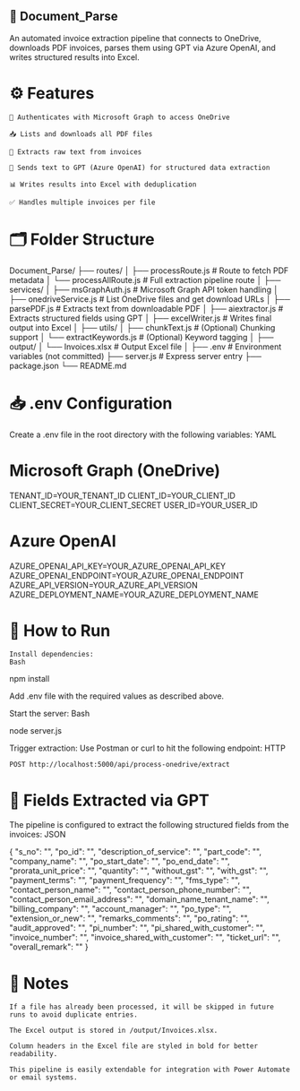## 📄 Document_Parse

An automated invoice extraction pipeline that connects to OneDrive, downloads PDF invoices, parses them using GPT via Azure OpenAI, and writes structured results into Excel.

# ⚙️ Features

    🔐 Authenticates with Microsoft Graph to access OneDrive

    📥 Lists and downloads all PDF files

    📄 Extracts raw text from invoices

    🤖 Sends text to GPT (Azure OpenAI) for structured data extraction

    📊 Writes results into Excel with deduplication

    ✅ Handles multiple invoices per file

# 🗂️ Folder Structure

Document_Parse/
├── routes/
│   ├── processRoute.js               # Route to fetch PDF metadata
│   └── processAllRoute.js           # Full extraction pipeline route
│
├── services/
│   ├── msGraphAuth.js               # Microsoft Graph API token handling
│   ├── onedriveService.js           # List OneDrive files and get download URLs
│   ├── parsePDF.js                  # Extracts text from downloadable PDF
│   ├── aiextractor.js               # Extracts structured fields using GPT
│   ├── excelWriter.js               # Writes final output into Excel
│
├── utils/
│   ├── chunkText.js                 # (Optional) Chunking support
│   └── extractKeywords.js           # (Optional) Keyword tagging
│
├── output/
│   └── Invoices.xlsx                # Output Excel file
│
├── .env                             # Environment variables (not committed)
├── server.js                        # Express server entry
├── package.json
└── README.md

# 📥 .env Configuration

Create a .env file in the root directory with the following variables:
YAML

# Microsoft Graph (OneDrive)
TENANT_ID=YOUR_TENANT_ID
CLIENT_ID=YOUR_CLIENT_ID
CLIENT_SECRET=YOUR_CLIENT_SECRET
USER_ID=YOUR_USER_ID

# Azure OpenAI
AZURE_OPENAI_API_KEY=YOUR_AZURE_OPENAI_API_KEY
AZURE_OPENAI_ENDPOINT=YOUR_AZURE_OPENAI_ENDPOINT
AZURE_API_VERSION=YOUR_AZURE_API_VERSION
AZURE_DEPLOYMENT_NAME=YOUR_AZURE_DEPLOYMENT_NAME

# 🚀 How to Run

    Install dependencies:
    Bash

npm install

Add .env file with the required values as described above.

Start the server:
Bash

node server.js

Trigger extraction:
Use Postman or curl to hit the following endpoint:
HTTP

    POST http://localhost:5000/api/process-onedrive/extract

# 🧠 Fields Extracted via GPT

The pipeline is configured to extract the following structured fields from the invoices:
JSON

{
  "s_no": "",
  "po_id": "",
  "description_of_service": "",
  "part_code": "",
  "company_name": "",
  "po_start_date": "",
  "po_end_date": "",
  "prorata_unit_price": "",
  "quantity": "",
  "without_gst": "",
  "with_gst": "",
  "payment_terms": "",
  "payment_frequency": "",
  "fms_type": "",
  "contact_person_name": "",
  "contact_person_phone_number": "",
  "contact_person_email_address": "",
  "domain_name_tenant_name": "",
  "billing_company": "",
  "account_manager": "",
  "po_type": "",
  "extension_or_new": "",
  "remarks_comments": "",
  "po_rating": "",
  "audit_approved": "",
  "pi_number": "",
  "pi_shared_with_customer": "",
  "invoice_number": "",
  "invoice_shared_with_customer": "",
  "ticket_url": "",
  "overall_remark": ""
}

# 📝 Notes

    If a file has already been processed, it will be skipped in future runs to avoid duplicate entries.

    The Excel output is stored in /output/Invoices.xlsx.

    Column headers in the Excel file are styled in bold for better readability.

    This pipeline is easily extendable for integration with Power Automate or email systems.
